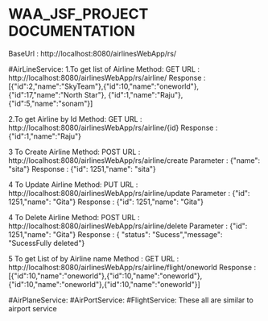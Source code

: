 # WAA_JSF_PROJECT DOCUMENTATION
BaseUrl : http://localhost:8080/airlinesWebApp/rs/

#AirLineService:
1.To get list of Airline
    Method: GET
    URL : http://localhost:8080/airlinesWebApp/rs/airline/
    Response : [{"id":2,"name":"SkyTeam"},{"id":10,"name":"oneworld"},{"id":17,"name":"North Star"},
                {"id":1,"name":"Raju"},{"id":5,"name":"sonam"}]

2.To get Airline by Id
    Method: GET
    URL : http://localhost:8080/airlinesWebApp/rs/airline/{id}
    Response : {"id":1,"name":"Raju"}
    
3 To Create Airline
    Method: POST
    URL : http://localhost:8080/airlinesWebApp/rs/airline/create
    Parameter : {"name": "sita"}
    Response :  {"id": 1251,"name": "sita"}

4 To Update Airline
    Method: PUT
    URL : http://localhost:8080/airlinesWebApp/rs/airline/update
    Parameter : {"id": 1251,"name": "Gita"}
    Response :  {"id": 1251,"name": "Gita"}
    
4 To Delete Airline
    Method: POST
    URL : http://localhost:8080/airlinesWebApp/rs/airline/delete
    Parameter : {"id": 1251,"name": "Gita"}
    Response :  { "status": "Sucess","message": "SucessFully deleted"}

5 To get List of  by Airline name
    Method : GET
    URL : http://localhost:8080/airlinesWebApp/rs/airline/flight/oneworld
    Response : [{"id":10,"name":"oneworld"},{"id":10,"name":"oneworld"},{"id":10,"name":"oneworld"},{"id":10,"name":"oneworld"}]
    
#AirPlaneService:
#AirPortService:
#FlightService:
These all are similar to airport service
